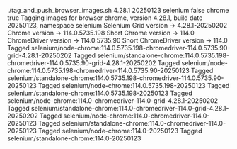 ./tag_and_push_browser_images.sh 4.28.1 20250123 selenium false chrome true
Tagging images for browser chrome, version 4.28.1, build date 20250123, namespace selenium
Selenium Grid version -> 4.28.1-20250202
Chrome version -> 114.0.5735.198
Short Chrome version -> 114.0
ChromeDriver version -> 114.0.5735.90
Short ChromeDriver version -> 114.0
Tagged selenium/node-chrome:114.0.5735.198-chromedriver-114.0.5735.90-grid-4.28.1-20250202
Tagged selenium/standalone-chrome:114.0.5735.198-chromedriver-114.0.5735.90-grid-4.28.1-20250202
Tagged selenium/node-chrome:114.0.5735.198-chromedriver-114.0.5735.90-20250123
Tagged selenium/standalone-chrome:114.0.5735.198-chromedriver-114.0.5735.90-20250123
Tagged selenium/node-chrome:114.0.5735.198-20250123
Tagged selenium/standalone-chrome:114.0.5735.198-20250123
Tagged selenium/node-chrome:114.0-chromedriver-114.0-grid-4.28.1-20250202
Tagged selenium/standalone-chrome:114.0-chromedriver-114.0-grid-4.28.1-20250202
Tagged selenium/node-chrome:114.0-chromedriver-114.0-20250123
Tagged selenium/standalone-chrome:114.0-chromedriver-114.0-20250123
Tagged selenium/node-chrome:114.0-20250123
Tagged selenium/standalone-chrome:114.0-20250123
